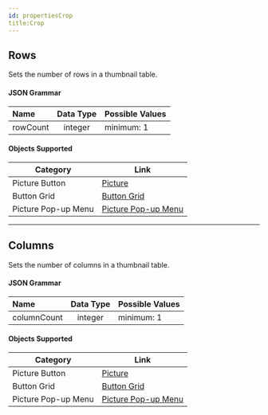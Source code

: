 ```yaml
---
id: propertiesCrop
title:Crop
---
```


## Rows

Sets the number of rows in a thumbnail table.

#### JSON Grammar

|Name|Data Type|Possible Values|
|:---|:---:|---|
|rowCount|integer|minimum: 1|


#### Objects Supported

|Category|Link| 
|---|---|
|Picture Button|[Picture](pictureButton_overview.md)|
|Button Grid|[Button Grid](buttonGrid_overview.md)|
|Picture Pop-up Menu|[Picture Pop-up Menu](picturePopupMenu_overview.md)|


<hr>

## Columns

Sets the number of columns in a thumbnail table.



#### JSON Grammar

|Name|Data Type|Possible Values|
|:---|:---:|---|
|columnCount|integer|minimum: 1|


#### Objects Supported

|Category|Link| 
|---|---|
|Picture Button|[Picture](pictureButton_overview.md)|
|Button Grid|[Button Grid](buttonGrid_overview.md)|
|Picture Pop-up Menu|[Picture Pop-up Menu](picturePopupMenu_overview.md)|





